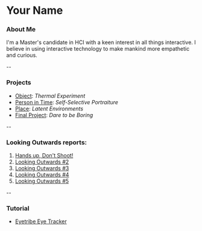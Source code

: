 # Your Name

### About Me

I'm a Master's candidate in HCI with a keen interest in all things interactive. I believe in using interactive technology to make mankind more empathetic and curious.

-- 
### Projects

* [Object](project1/readme.md): *Thermal Experiment*
* [Person in Time](project2/readme.md): *Self-Selective Portraiture*
* [Place](project3/readme.md): *Latent Environments*
* [Final Project](project4/readme.md): *Dare to be Boring*

--
### Looking Outwards reports: 

1. [Hands up, Don't Shoot!](LookingOutwards/lookingout1.md)
2. [Looking Outwards #2](lookingout2.md)
3. [Looking Outwards #3](lookingout3.md)
4. [Looking Outwards #4](lookingoutwards4.md)
5. [Looking Outwards #5](lookingoutwards5.md)

--
### Tutorial 

* [Eyetribe Eye Tracker](tutorial-eyetribe.md)
